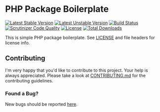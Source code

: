 # PHP Package Boilerplate

[![Latest Stable Version](https://poser.pugx.org/janesmae/boilerplate/v/stable)](https://packagist.org/packages/janesmae/boilerplate)
[![Latest Unstable Version](https://poser.pugx.org/janesmae/boilerplate/v/unstable)](https://packagist.org/packages/janesmae/boilerplate)
[![Build Status](https://travis-ci.org/janesmae/php-package-boilerplate.svg?branch=master)](https://travis-ci.org/janesmae/php-package-boilerplate)
[![Scrutinizer Code Quality](https://scrutinizer-ci.com/g/janesmae/php-package-boilerplate/badges/quality-score.png?b=master)](https://scrutinizer-ci.com/g/janesmae/php-package-boilerplate/?branch=master)
[![License](https://poser.pugx.org/janesmae/boilerplate/license)](https://packagist.org/packages/janesmae/boilerplate)
[![Total Downloads](https://poser.pugx.org/janesmae/boilerplate/downloads)](https://packagist.org/packages/janesmae/boilerplate) 

This is simple PHP package boilerplate. See [LICENSE](LICENSE) and file headers for license info.

## Contributing

I'm very happy that you'd like to contribute to this project. Your help is always appreciated. 
Please take a look at [CONTRIBUTING.md](CONTRIBUTING.md) for the contributing guidelines.

### Found a Bug?

New bugs should be reported [here](https://github.com/janesmae/php-package-boilerplate/issues/new).
